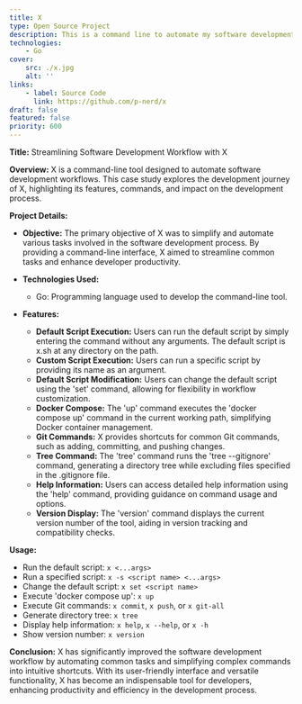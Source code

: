 ```yaml
---
title: X
type: Open Source Project
description: This is a command line to automate my software development workflow
technologies:
    - Go
cover:
    src: ./x.jpg
    alt: ''
links:
    - label: Source Code
      link: https://github.com/p-nerd/x
draft: false
featured: false
priority: 600
---
```


**Title:** Streamlining Software Development Workflow with X

**Overview:**
X is a command-line tool designed to automate software development workflows. This case study explores the development journey of X, highlighting its features, commands, and impact on the development process.

**Project Details:**

-   **Objective:**
    The primary objective of X was to simplify and automate various tasks involved in the software development process. By providing a command-line interface, X aimed to streamline common tasks and enhance developer productivity.

-   **Technologies Used:**

    -   Go: Programming language used to develop the command-line tool.

-   **Features:**
    -   **Default Script Execution:** Users can run the default script by simply entering the command without any arguments. The default script is x.sh at any directory on the path.
    -   **Custom Script Execution:** Users can run a specific script by providing its name as an argument.
    -   **Default Script Modification:** Users can change the default script using the 'set' command, allowing for flexibility in workflow customization.
    -   **Docker Compose:** The 'up' command executes the 'docker compose up' command in the current working path, simplifying Docker container management.
    -   **Git Commands:** X provides shortcuts for common Git commands, such as adding, committing, and pushing changes.
    -   **Tree Command:** The 'tree' command runs the 'tree --gitignore' command, generating a directory tree while excluding files specified in the .gitignore file.
    -   **Help Information:** Users can access detailed help information using the 'help' command, providing guidance on command usage and options.
    -   **Version Display:** The 'version' command displays the current version number of the tool, aiding in version tracking and compatibility checks.

**Usage:**

-   Run the default script: `x <...args>`
-   Run a specified script: `x -s <script name> <...args>`
-   Change the default script: `x set <script name>`
-   Execute 'docker compose up': `x up`
-   Execute Git commands: `x commit`, `x push`, or `x git-all`
-   Generate directory tree: `x tree`
-   Display help information: `x help`, `x --help`, or `x -h`
-   Show version number: `x version`

**Conclusion:**
X has significantly improved the software development workflow by automating common tasks and simplifying complex commands into intuitive shortcuts. With its user-friendly interface and versatile functionality, X has become an indispensable tool for developers, enhancing productivity and efficiency in the development process.
